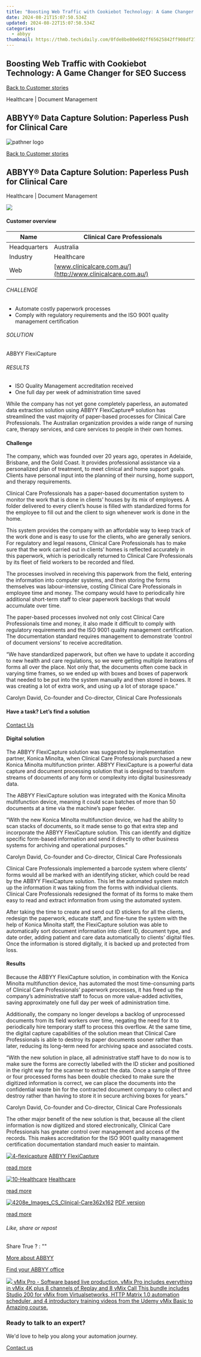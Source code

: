 ```yaml
---
title: "Boosting Web Traffic with Cookiebot Technology: A Game Changer for SEO Success"
date: 2024-08-21T15:07:50.534Z
updated: 2024-08-22T15:07:50.534Z
categories:
  - abbyy
thumbnail: https://thmb.techidaily.com/0fde8be80e602ff65625842ff908df27188b320349e0a53c08ea2eca9a5b67ed.jpg
---
```


## Boosting Web Traffic with Cookiebot Technology: A Game Changer for SEO Success

[Back to Customer stories](https://tools.techidaily.com/abbyy/products/)

Healthcare | Document Management

## ABBYY® Data Capture Solution: Paperless Push for Clinical Care

![pathner logo](https://content.abbyy.com/-/media/project/abbyy/abbyy/logos-white/abbyy.png?h=40&iar=0&w=120)

[Back to Customer stories](https://tools.techidaily.com/abbyy/products/)

## ABBYY® Data Capture Solution: Paperless Push for Clinical Care

Healthcare | Document Management 

![](https://static1.abbyy.com/abbyycommedia/15251/4208e_images_cs_clinical-care556x303.png) 

#### Customer overview

| Name         | Clinical Care Professionals                                 |
| ------------ | ----------------------------------------------------------- |
| Headquarters | Australia                                                   |
| Industry     | Healthcare                                                  |
| Web          | [www.clinicalcare.com.au/](http://www.clinicalcare.com.au/) |

###### CHALLENGE

* Automate costly paperwork processes
* Сomply with regulatory requirements and the ISO 9001 quality management certification

###### SOLUTION

ABBYY FlexiCapture

###### RESULTS

* ISO Quality Management accreditation received
* One full day per week of administration time saved

While the company has not yet gone completely paperless, an automated data extraction solution using ABBYY FlexiCapture® solution has streamlined the vast majority of paper-based processes for Clinical Care Professionals. The Australian organization provides a wide range of nursing care, therapy services, and care services to people in their own homes.

#### Challenge

The company, which was founded over 20 years ago, operates in Adelaide, Brisbane, and the Gold Coast. It provides professional assistance via a personalized plan of treatment, to meet clinical and home support goals. Clients have personal input into the planning of their nursing, home support, and therapy requirements.

Clinical Care Professionals has a paper-based documentation system to monitor the work that is done in clients’ houses by its mix of employees. A folder delivered to every client’s house is filled with standardized forms for the employee to fill out and the client to sign whenever work is done in the home.

This system provides the company with an affordable way to keep track of the work done and is easy to use for the clients, who are generally seniors. For regulatory and legal reasons, Clinical Care Professionals has to make sure that the work carried out in clients’ homes is reflected accurately in this paperwork, which is periodically returned to Clinical Care Professionals by its fleet of field workers to be recorded and filed.

The processes involved in receiving this paperwork from the field, entering the information into computer systems, and then storing the forms themselves was labour-intensive, costing Clinical Care Professionals in employee time and money. The company would have to periodically hire additional short-term staff to clear paperwork backlogs that would accumulate over time.

The paper-based processes involved not only cost Clinical Care Professionals time and money, it also made it difficult to comply with regulatory requirements and the ISO 9001 quality management certification. The documentation standard requires management to demonstrate ‘control of document versions’ to receive accreditation.

 “We have standardized paperwork, but often we have to update it according to new health and care regulations, so we were getting multiple iterations of forms all over the place. Not only that, the documents often come back in varying time frames, so we ended up with boxes and boxes of paperwork that needed to be put into the system manually and then stored in boxes. It was creating a lot of extra work, and using up a lot of storage space.”

 Carolyn David, Co-founder and Co-director, Clinical Care Professionals

#### Have a task? Let’s find a solution  

[Contact Us](https://tools.techidaily.com/abbyy/products/) 

#### Digital solution

The ABBYY FlexiCapture solution was suggested by implementation partner, Konica Minolta, when Clinical Care Professionals purchased a new Konica Minolta multifunction printer. ABBYY FlexiCapture is a powerful data capture and document processing solution that is designed to transform streams of documents of any form or complexity into digital businessready data.

The ABBYY FlexiCapture solution was integrated with the Konica Minolta multifunction device, meaning it could scan batches of more than 50 documents at a time via the machine’s paper feeder.

 “With the new Konica Minolta multifunction device, we had the ability to scan stacks of documents, so it made sense to go that extra step and incorporate the ABBYY FlexiCapture solution. This can identify and digitize specific form-based information and send it directly to other business systems for archiving and operational purposes.”

 Carolyn David, Co-founder and Co-director, Clinical Care Professionals

Clinical Care Professionals implemented a barcode system where clients’ forms would all be marked with an identifying sticker, which could be read by the ABBYY FlexiCapture solution. This let the automated system match up the information it was taking from the forms with individual clients. Clinical Care Professionals redesigned the format of its forms to make them easy to read and extract information from using the automated system.

After taking the time to create and send out ID stickers for all the clients, redesign the paperwork, educate staff, and fine-tune the system with the help of Konica Minolta staff, the FlexiCapture solution was able to automatically sort document information into client ID, document type, and date order, adding patient and care data automatically to clients’ digital files. Once the information is stored digitally, it is backed up and protected from loss.

#### Results

Because the ABBYY FlexiCapture solution, in combination with the Konica Minolta multifunction device, has automated the most time-consuming parts of Clinical Care Professionals’ paperwork processes, it has freed up the company’s administrative staff to focus on more value-added activities, saving approximately one full day per week of administration time.

Additionally, the company no longer develops a backlog of unprocessed documents from its field workers over time, negating the need for it to periodically hire temporary staff to process this overflow. At the same time, the digital capture capabilities of the solution mean that Clinical Care Professionals is able to destroy its paper documents sooner rather than later, reducing its long-term need for archiving space and associated costs.

 “With the new solution in place, all administrative staff have to do now is to make sure the forms are correctly labelled with the ID sticker and positioned in the right way for the scanner to extract the data. Once a sample of three or four processed forms has been double checked to make sure the digitized information is correct, we can place the documents into the confidential waste bin for the contracted document company to collect and destroy rather than having to store it in secure archiving boxes for years.”

 Carolyn David, Co-founder and Co-director, Clinical Care Professionals

The other major benefit of the new solution is that, because all the client information is now digitized and stored electronically, Clinical Care Professionals has greater control over management and access of the records. This makes accreditation for the ISO 9001 quality management certification documentation standard much easier to maintain.

[![4-flexicapture](https://static2.abbyy.com/abbyycommedia/21380/4-flexicapture.jpg)](https://www.abbyy.com/customer-stories/abbyy-data-capture-solution-paperless-push-for-clinical-care/# "ABBYY FlexiCapture") [ABBYY FlexiCapture](https://tools.techidaily.com/abbyy/products/) 

[read more](https://tools.techidaily.com/abbyy/products/) 

[![10-Healthcare](https://static2.abbyy.com/abbyycommedia/14360/10-healthcare.jpg)](https://tools.techidaily.com/abbyy/products/) [Healthcare](https://tools.techidaily.com/abbyy/products/) 

[read more](https://tools.techidaily.com/abbyy/products/) 

[![4208e_Images_CS_Clinical-Care362x162](https://static4.abbyy.com/abbyycommedia/15249/4208e_images_cs_clinical-care362x162.png)](https://static4.abbyy.com/abbyycommedia/15187/case-studies-clinical-care-professionals-healthcare-forms-processing-en.pdf "PDF version") [PDF version](https://static4.abbyy.com/abbyycommedia/15187/case-studies-clinical-care-professionals-healthcare-forms-processing-en.pdf "PDF version") 

[read more](https://static4.abbyy.com/abbyycommedia/15187/case-studies-clinical-care-professionals-healthcare-forms-processing-en.pdf "PDF version") 

###### Like, share or repost

Share  True ?  : "" 

[More about ABBYY](https://tools.techidaily.com/abbyy/products/) 

[Find your ABBYY office](https://tools.techidaily.com/abbyy/products/) 

<!-- affiliate ads begin -->
<a href="https://secure.2checkout.com/order/checkout.php?PRODS=30901410&QTY=1&AFFILIATE=108875&CART=1"> <img src="https://secure.avangate.com/images/merchant/ce9a6fb2becc2d235e62b125e9260102/products/copy_1_copy_vMixCallScreenshot1-large.jpg" border="0"> vMix Pro - Software based live production. vMix Pro includes everything in vMix 4K plus 8 channels of Replay and 8 vMix Call 
This bundle includes Studio 200 for vMix from Virtualsetworks, HTTP Matrix 1.0 automation scheduler, and 4 introductory training videos from the Udemy vMix Basic to Amazing course. </a>
<!-- affiliate ads end -->
### Ready to talk to an expert?

We'd love to help you along your automation journey.

[Contact us](https://tools.techidaily.com/abbyy/products/)

<ins class="adsbygoogle"
     style="display:block"
     data-ad-format="autorelaxed"
     data-ad-client="ca-pub-7571918770474297"
     data-ad-slot="1223367746"></ins>



<ins class="adsbygoogle"
     style="display:block"
     data-ad-client="ca-pub-7571918770474297"
     data-ad-slot="8358498916"
     data-ad-format="auto"
     data-full-width-responsive="true"></ins>
